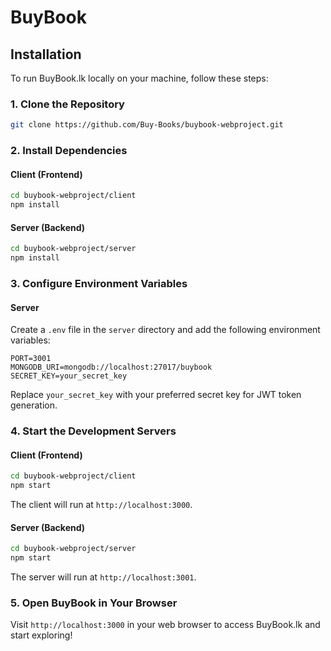 # BuyBook

## Installation

To run BuyBook.lk locally on your machine, follow these steps:

### 1. Clone the Repository

```bash
git clone https://github.com/Buy-Books/buybook-webproject.git
```

### 2. Install Dependencies

#### Client (Frontend)

```bash
cd buybook-webproject/client
npm install
```

#### Server (Backend)

```bash
cd buybook-webproject/server
npm install
```

### 3. Configure Environment Variables

#### Server

Create a `.env` file in the `server` directory and add the following environment variables:

```plaintext
PORT=3001
MONGODB_URI=mongodb://localhost:27017/buybook
SECRET_KEY=your_secret_key
```

Replace `your_secret_key` with your preferred secret key for JWT token generation.

### 4. Start the Development Servers

#### Client (Frontend)

```bash
cd buybook-webproject/client
npm start
```

The client will run at `http://localhost:3000`.

#### Server (Backend)

```bash
cd buybook-webproject/server
npm start
```

The server will run at `http://localhost:3001`.

### 5. Open BuyBook in Your Browser

Visit `http://localhost:3000` in your web browser to access BuyBook.lk and start exploring!
